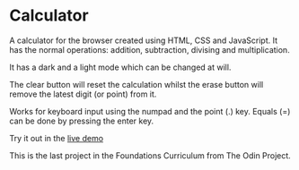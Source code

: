 # Calculator

A calculator for the browser created using HTML, CSS and JavaScript. 
It has the normal operations: addition, subtraction, divising and multiplication. 

It has a dark and a light mode which can be changed at will.

The clear button will reset the calculation whilst the erase button will remove the latest digit (or point) from it.

Works for keyboard input using the numpad and the point (.) key. 
Equals (=) can be done by pressing the enter key.

Try it out in the [live demo](https://nudd3.github.io/calculator/)

This is the last project in the Foundations Curriculum from The Odin Project. 